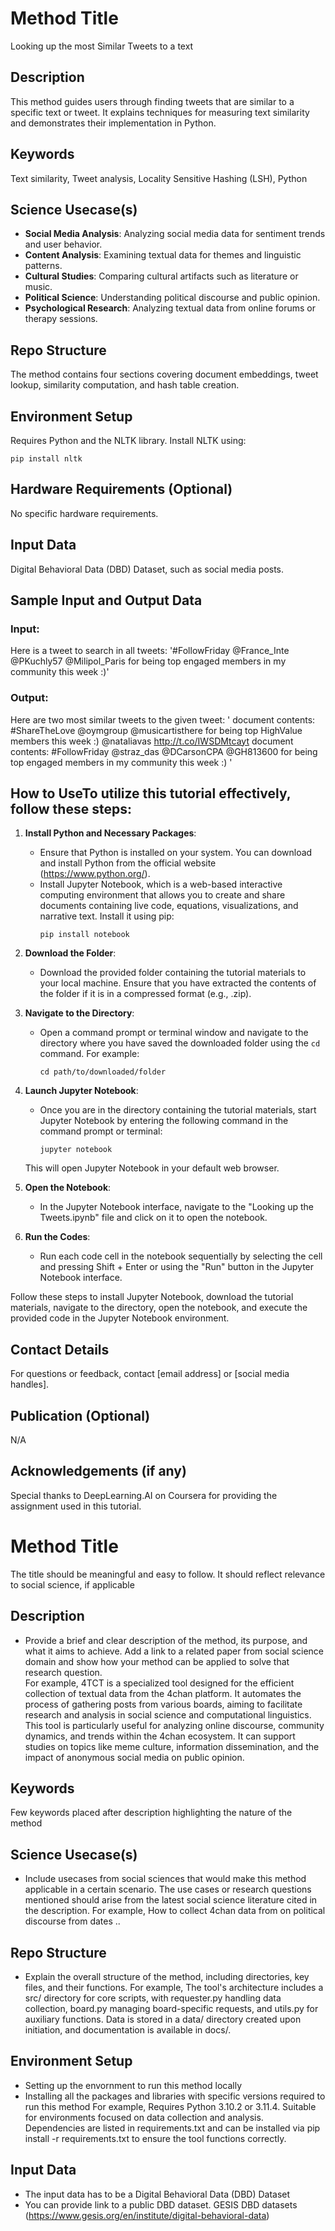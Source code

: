 # Method Title
Looking up the most Similar Tweets to a text

## Description
This method guides users through finding tweets that are similar to a specific text or tweet. It explains techniques for measuring text similarity and demonstrates their implementation in Python.

## Keywords
Text similarity, Tweet analysis, Locality Sensitive Hashing (LSH), Python

## Science Usecase(s)
- **Social Media Analysis**: Analyzing social media data for sentiment trends and user behavior.
- **Content Analysis**: Examining textual data for themes and linguistic patterns.
- **Cultural Studies**: Comparing cultural artifacts such as literature or music.
- **Political Science**: Understanding political discourse and public opinion.
- **Psychological Research**: Analyzing textual data from online forums or therapy sessions.

## Repo Structure
The method contains four sections covering document embeddings, tweet lookup, similarity computation, and hash table creation.

## Environment Setup
Requires Python and the NLTK library. Install NLTK using:

```
pip install nltk
```


## Hardware Requirements (Optional)
No specific hardware requirements.

## Input Data
Digital Behavioral Data (DBD) Dataset, such as social media posts.

## Sample Input and Output Data
### Input:
Here is a tweet to search in all tweets:
'#FollowFriday @France_Inte @PKuchly57 @Milipol_Paris for being top engaged members in my community this week :)'
### Output:
Here are two most similar tweets to the given tweet:
'
document contents: #ShareTheLove @oymgroup @musicartisthere for being top HighValue members this week :) @nataliavas http://t.co/IWSDMtcayt
document contents: #FollowFriday @straz_das @DCarsonCPA @GH813600 for being top engaged members in my community this week :)
'


## How to UseTo utilize this tutorial effectively, follow these steps:

1. **Install Python and Necessary Packages**:
   - Ensure that Python is installed on your system. You can download and install Python from the official website (https://www.python.org/).
   - Install Jupyter Notebook, which is a web-based interactive computing environment that allows you to create and share documents containing live code, equations, visualizations, and narrative text. Install it using pip:
     ```
     pip install notebook
     ```

2. **Download the Folder**:
   - Download the provided folder containing the tutorial materials to your local machine. Ensure that you have extracted the contents of the folder if it is in a compressed format (e.g., .zip).

3. **Navigate to the Directory**:
   - Open a command prompt or terminal window and navigate to the directory where you have saved the downloaded folder using the `cd` command. For example:
     ```
     cd path/to/downloaded/folder
     ```

4. **Launch Jupyter Notebook**:
   - Once you are in the directory containing the tutorial materials, start Jupyter Notebook by entering the following command in the command prompt or terminal:
     ```
     jupyter notebook
     ```
   This will open Jupyter Notebook in your default web browser.

5. **Open the Notebook**:
   - In the Jupyter Notebook interface, navigate to the "Looking up the Tweets.ipynb" file and click on it to open the notebook.

6. **Run the Codes**:
   - Run each code cell in the notebook sequentially by selecting the cell and pressing Shift + Enter or using the "Run" button in the Jupyter Notebook interface.

Follow these steps to install Jupyter Notebook, download the tutorial materials, navigate to the directory, open the notebook, and execute the provided code in the Jupyter Notebook environment.


## Contact Details
For questions or feedback, contact [email address] or [social media handles].

## Publication (Optional)
N/A

## Acknowledgements (if any)
Special thanks to DeepLearning.AI on Coursera for providing the assignment used in this tutorial.




# Method Title
The title should be meaningful and easy to follow. It should reflect relevance to social science, if applicable 

## Description
- Provide a brief and clear description of the method, its purpose, and what it aims to achieve. Add a link to a related paper from social science 
domain and show how your method can be applied to solve that research question.  
For example,
4TCT is a specialized tool designed for the efficient collection of textual data from the 4chan platform. It automates the process of gathering posts from various boards, aiming to facilitate research and analysis in social science and computational linguistics.
This tool is particularly useful for analyzing online discourse, community dynamics, and trends within the 4chan ecosystem. It can support studies on topics like meme culture, information dissemination, and the impact of anonymous social media on public opinion.

## Keywords
Few keywords placed after description highlighting the nature of the method 

## Science Usecase(s)
- Include usecases from social sciences that would make this method applicable in a certain scenario. 
The use cases or research questions mentioned should arise from the latest social science literature cited in the description.
For example,
How to collect 4chan data from on political discourse from dates ..
 

## Repo Structure
- Explain the overall structure of the method, including directories, key files, and their functions.
For example,
The tool's architecture includes a src/ directory for core scripts, with requester.py handling data collection, board.py managing board-specific requests, and utils.py for auxiliary functions. Data is stored in a data/ directory created upon initiation, and documentation is available in docs/.


## Environment Setup
- Setting up the envornment to run this method locally
- Installing all the packages and libraries with specific versions required to run this method
For example, 
Requires Python 3.10.2 or 3.11.4. Suitable for environments focused on data collection and analysis.
Dependencies are listed in requirements.txt and can be installed via pip install -r requirements.txt to ensure the tool functions correctly.




## Input Data 
- The input data has to be a Digital Behavioral Data (DBD) Dataset
- You can provide link to a public DBD dataset. GESIS DBD datasets (https://www.gesis.org/en/institute/digital-behavioral-data)






